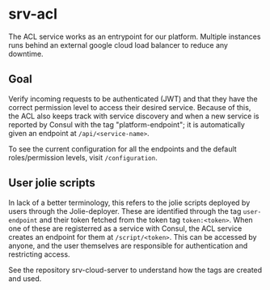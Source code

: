 # srv-acl

The ACL service works as an entrypoint for our platform. Multiple instances runs behind an external google cloud load balancer to reduce any downtime.

## Goal
Verify incoming requests to be authenticated (JWT) and that they have the correct permission level to access their desired service. Because of this, the ACL also keeps track with service discovery and when a new service is reported by Consul with the tag "platform-endpoint"; it is automatically given an endpoint at `/api/<service-name>`.

To see the current configuration for all the endpoints and the default roles/permission levels, visit `/configuration`.

## User jolie scripts
In lack of a better terminology, this refers to the jolie scripts deployed by users through the Jolie-deployer. These are identified through the tag `user-endpoint` and their token fetched from the token tag `token:<token>`. When one of these are registerred as a service with Consul, the ACL service creates an endpoint for them at `/script/<token>`. This can be accessed by anyone, and the user themselves are responsible for authentication and restricting access.

See the repository srv-cloud-server to understand how the tags are created and used.
